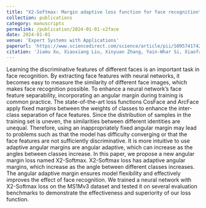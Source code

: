 ```yaml
---
title: "X2-Softmax: Margin adaptive loss function for face recognition"
collection: publications
category: manuscripts
permalink: /publication/2024-01-01-x2face
date: 2024-01-01
venue: 'Expert Systems with Applications'
paperurl: 'https://www.sciencedirect.com/science/article/pii/S0957417424006572'
citation: 'Jiamu Xu, Xiaoxiang Liu, Xinyuan Zhang, Yain-Whar Si, Xiaofan Li, Zheng Shi, Ke Wang, and Xueyuan Gong*, X2-Softmax: Margin adaptive loss function for face recognition, Expert Systems with Applications, 2024, 249: 123791.'
---
```


Learning the discriminative features of different faces is an important task in face recognition. By extracting face features with neural networks, it becomes easy to measure the similarity of different face images, which makes face recognition possible. To enhance a neural network’s face feature separability, incorporating an angular margin during training is common practice. The state-of-the-art loss functions CosFace and ArcFace apply fixed margins between the weights of classes to enhance the inter-class separation of face features. Since the distribution of samples in the training set is uneven, the similarities between different identities are unequal. Therefore, using an inappropriately fixed angular margin may lead to problems such as that the model has difficulty converging or that the face features are not sufficiently discriminative. It is more intuitive to use adaptive angular margins are angular adaptive, which can increase as the angles between classes increase. In this paper, we propose a new angular margin loss named X2-Softmax. X2-Softmax loss has adaptive angular margins, which increase as the angle between different classes increases. The angular adaptive margin ensures model flexibility and effectively improves the effect of face recognition. We trained a neural network with X2-Softmax loss on the MS1Mv3 dataset and tested it on several evaluation benchmarks to demonstrate the effectiveness and superiority of our loss function.
